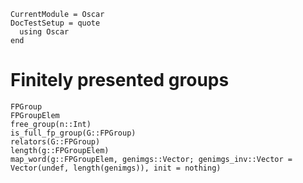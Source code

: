 ```@meta
CurrentModule = Oscar
DocTestSetup = quote
  using Oscar
end
```

# Finitely presented groups

```@docs
FPGroup
FPGroupElem
free_group(n::Int)
is_full_fp_group(G::FPGroup)
relators(G::FPGroup)
length(g::FPGroupElem)
map_word(g::FPGroupElem, genimgs::Vector; genimgs_inv::Vector = Vector(undef, length(genimgs)), init = nothing)
```
